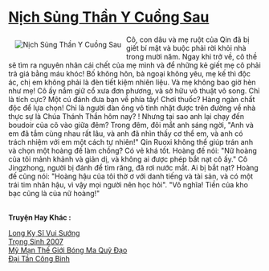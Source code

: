 <a href="https://truyentiki.com/nich-sung-than-y-cuong-sau.33660/" title="Nịch Sủng Thần Y Cuồng Sau"><h1>Nịch Sủng Thần Y Cuồng Sau</h1></a><div style="display:table"><img align="right" style="float: left; padding: 10px;" src="https://truyentiki.com/a/img/str/src/33660.jpg" alt="Nịch Sủng Thần Y Cuồng Sau">Cô, con dâu và mẹ ruột của Qin đã bị giết bí mật và buộc phải rời khỏi nhà trong mười năm. Ngay khi trở về, cô thề sẽ tìm ra nguyên nhân cái chết của mẹ mình và để những kẻ giết mẹ cô phải trả giá bằng máu khóc! Bố không hôn, bà ngoại không yêu, mẹ kế thì độc ác, chị em không phải là đèn tiết kiệm nhiên liệu. Và mẹ không bao giờ hèn như mẹ! Cô ấy nắm giữ cổ xưa đơn phương, và sở hữu võ thuật vô song. Chỉ là tích cực? Một cú đánh đưa bạn về phía tây! Chơi thuốc? Hàng ngàn chất độc để lựa chọn! Chỉ là người đàn ông vô tình nhặt được trên đường về nhà thực sự là Chúa Thánh Thần hôm nay? ! Nhưng tại sao anh lại chạy đến boudoir của cô vào giữa đêm? Trong đêm, đôi mắt anh sáng ngời, "Anh và em đã tắm cùng nhau rất lâu, và anh đã nhìn thấy cơ thể em, và anh có trách nhiệm với em một cách tự nhiên!" Qin Ruoxi không thể giúp trán anh và chọn một hoàng đế làm chồng? Có vẻ khá tốt. Hoàng đế nói: "Nữ hoàng của tôi mảnh khảnh và giản dị, và không ai được phép bắt nạt cô ấy." Cô Jingzhong, người bị đánh để tìm răng, đã rơi nước mắt. Ai bị bắt nạt? Hoàng đế cũng nói: "Hoàng hậu của tôi thờ ơ với danh tiếng và tài sản, và có một trái tim nhân hậu, vì vậy mọi người nên học hỏi". "Vô nghĩa! Tiền của kho bạc cũng là của nữ hoàng!"</div><p><br><b>Truyện Hay Khác :</b></p><a href="https://truyentiki.com/long-ky-si-vui-suong.33659/" alt="Long Kỵ Sĩ Vui Sướng">Long Kỵ Sĩ Vui Sướng</a><br/><a href="https://github.com/nownovels/top500/tree/master/truyenhay/33791/" alt="Trọng Sinh 2007">Trọng Sinh 2007</a><br/><a href="https://github.com/nownovels/top500/tree/master/truyenhay/33656/" alt="Mỹ Mạn Thế Giới Bóng Ma Quỹ Đạo">Mỹ Mạn Thế Giới Bóng Ma Quỹ Đạo</a><br/><a href="https://github.com/nownovels/top500/tree/master/truyenhay/33940/" alt="Đại Tần Công Binh">Đại Tần Công Binh</a><br/>